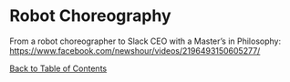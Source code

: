 # Robot Choreography

From a robot choreographer to Slack CEO with a Master’s in Philosophy:
https://www.facebook.com/newshour/videos/2196493150605277/

[Back to Table of Contents](https://github.com/Pomona-ITS/DailyChallenges/blob/main/README.md)
